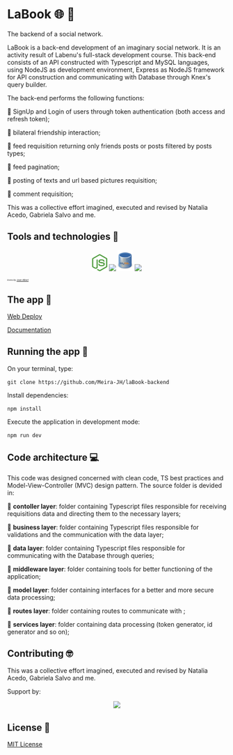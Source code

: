 # LaBook :globe_with_meridians: :speech_balloon:
The backend of a social network.

LaBook is a back-end development of an imaginary social network. It is an activity result of Labenu's full-stack development course. 
This back-end consists of an API constructed with Typescript and MySQL languages, using NodeJS as development environment, Express as NodeJS framework for API construction and communicating with Database through Knex's query builder.

The back-end performs the following functions:

:small_orange_diamond: SignUp and Login of users through token authentication (both access and refresh token);

:small_orange_diamond: bilateral friendship interaction;

:small_orange_diamond: feed requisition returning only friends posts or posts filtered by posts types;

:small_orange_diamond: feed pagination;

:small_orange_diamond: posting of texts and url based pictures requisition;

:small_orange_diamond: comment requisition;


This was a collective effort imagined, executed and revised by Natalia Acedo, Gabriela Salvo and me.

## Tools and technologies :wrench:

<p align="center">
<img width="35px" src="https://github.com/Meira-JH/portfolio/blob/master/portfolio-web/src/img/nodejsicon.png"/>
<img width="35px" src="https://raw.githubusercontent.com/remojansen/logo.ts/master/ts.jpg"/>
<img width="35px" src="https://github.com/Meira-JH/portfolio/blob/master/portfolio-web/src/img/mysqlicon.png"/>
<img height="35px" src="https://github.com/MarioTerron/logo-images/blob/master/logos/expressjs.png"/>
</p>

<p  style="font-size:5px; text-align:left">
<i>Icons by <a href="https://github.com/jalbertsr/logo-badge-images">Joan Albert</a></i>
</p>

## The app  :iphone:

[Web Deploy]()

[Documentation]()


## Running the app :running:

On your terminal, type:

```
git clone https://github.com/Meira-JH/laBook-backend
```

Install dependencies:
```
npm install
```

Execute the application in development mode:
```
npm run dev 
```

## Code architecture :computer:

This code was designed concerned with clean code, TS best practices and Model-View-Controller (MVC) design pattern. The source folder is devided in:

:small_blue_diamond: **contoller layer**: folder containing Typescript files responsible for receiving requisitions data and directing them to the necessary layers;

:small_blue_diamond: **business layer**: folder containing Typescript files responsible for validations and the communication with the data layer;

:small_blue_diamond: **data layer**: folder containing Typescript files responsible for communicating with the Database through queries;

:small_blue_diamond: **middleware layer**: folder containing tools for better functioning of the application;

:small_blue_diamond: **model layer**: folder containing interfaces for a better and more secure data processing;

:small_blue_diamond: **routes layer**: folder containing routes to communicate with ;

:small_blue_diamond: **services layer**: folder containing data processing (token generator, id generator and so on);


## Contributing :nerd_face:

This was a collective effort imagined, executed and revised by Natalia Acedo, Gabriela Salvo and me.

Support by:
<p align="center">
<img src="https://uploads-ssl.webflow.com/5e790d30d198385b09366d8f/5eb17dfd4a07be86d2b8951e_Labenu_principal_slogan.png"/>
</p>

## License :page_facing_up:
[MIT License](https://choosealicense.com/licenses/mit/)

